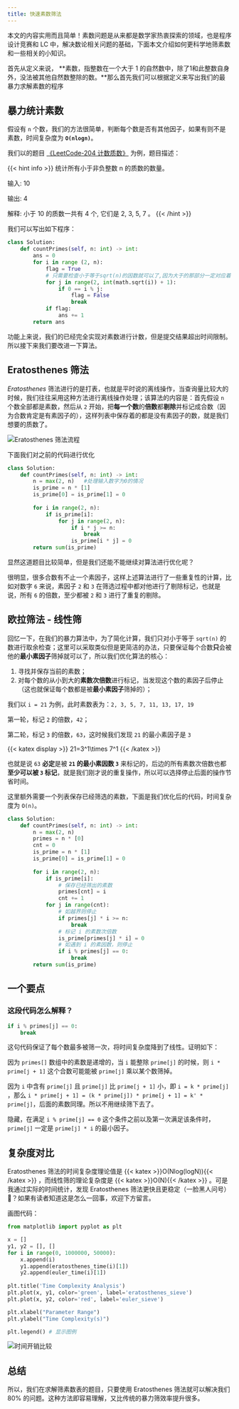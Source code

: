 ```yaml
---
title: 快速素数筛法
---
```



本文的内容实用而且简单！素数问题是从来都是数学家热衷探索的领域，也是程序设计竞赛和 LC 中，解决数论相关问题的基础，下面本文介绍如何更科学地筛素数和一些相关的小知识。

首先从定义来说， **素数，指整数在一个大于 1 的自然数中，除了1和此整数自身外，没法被其他自然数整除的数。**那么首先我们可以根据定义来写出我们的最暴力求解素数的程序

## 暴力统计素数

假设有 `n` 个数，我们的方法很简单，判断每个数是否有其他因子，如果有则不是素数，时间复杂度为 **`O(nlogn)`**。

我们以的题目 [《LeetCode-204 计数质数》](https://leetcode-cn.com/problems/count-primes/) 为例，题目描述：

{{< hint info >}}
统计所有小于非负整数 n 的质数的数量。

输入: 10

输出: 4

解释: 小于 10 的质数一共有 4 个, 它们是 2, 3, 5, 7 。
{{< /hint >}}

我们可以写出如下程序：

```python
class Solution:
    def countPrimes(self, n: int) -> int:
        ans = 0
        for i in range (2, n):
            flag = True
            # 只需要检查小于等于sqrt(n)的因数就可以了,因为大于的那部分一定对应着一个小于sqrt(n)的因数
            for j in range(2, int(math.sqrt(i)) + 1):
                if 0 == i % j:
                    flag = False
                    break
            if flag:
                ans += 1
        return ans
```        

功能上来说，我们的已经完全实现对素数进行计数，但是提交结果超出时间限制。所以接下来我们要改进一下算法。

## Eratosthenes 筛法

*Eratosthenes* 筛法进行的是打表，也就是平时说的离线操作，当查询量比较大的时候，我们往往采用这种方法进行离线操作处理；该算法的内容是：首先假设 `n` 个数全部都是素数，然后从 `2` 开始，把**每一个数**的**倍数**都**剔除**并标记成合数（因为合数肯定是有素因子的），这样列表中保存着的都是没有素因子的数，就是我们想要的质数了。

![Eratosthenes 筛法流程](https://raw.githubusercontent.com/Desgard/algo/img/img/part2/ch02/4-matrix-quick-pow-analysis/etato-flow.gif)

下面我们对之前的代码进行优化

```python
class Solution:
    def countPrimes(self, n: int) -> int:
        n = max(2, n)   #处理输入数字为0的情况
        is_prime = n * [1] 
        is_prime[0] = is_prime[1] = 0
        
        for i in range(2, n):
            if is_prime[i]:
                for j in range(2, n):
                    if i * j >= n: 
                        break
                    is_prime[i * j] = 0
        return sum(is_prime)
```

显然这道题目比较简单，但是我们还能不能继续对算法进行优化呢？

很明显，很多合数有不止一个素因子，这样上述算法进行了一些重复性的计算，比如对数字 `6` 来说，素因子 `2` 和 `3` 在筛选过程中都对他进行了剔除标记，也就是说，所有 `6` 的倍数，至少都被 `2` 和 `3` 进行了重复的剔除。

## 欧拉筛法 - 线性筛

回忆一下，在我们的暴力算法中，为了简化计算，我们只对小于等于 `sqrt(n)` 的数进行取余检查；这里可以采取类似但是更简洁的办法，只要保证每个合数**只**会被他的**最小素因子**筛掉就可以了，所以我们优化算法的核心：

1. 寻找并保存当前的素数；
2. 对每个数的从小到大的**素数次倍数**进行标记，当发现这个数的素因子后停止（这也就保证每个数都是被**最小素因子**筛掉的）；

我们以 `i = 21` 为例，此时素数表为：`2, 3, 5, 7, 11, 13, 17, 19`

第一轮，标记 `2` 的倍数，`42`；

第二轮，标记 `3` 的倍数，`63`，这时候我们发现 `21` 的最小素因子是 `3`

{{< katex display >}}
21=3^1\times 7^1
{{< /katex >}}

也就是说 `63` **必定**是被 **`21` 的最小素因数 `3`** 来标记的，后边的所有素数次倍数也都**至少可以被 `3` 标记**，就是我们刚才说的重复操作，所以可以选择停止后面的操作节省时间。

这里额外需要一个列表保存已经筛选的素数，下面是我们优化后的代码，时间复杂度为 `O(n)`。

```python
class Solution:
    def countPrimes(self, n: int) -> int:
        n = max(2, n)
        primes = n * [0]
        cnt = 0
        is_prime = n * [1]
        is_prime[0] = is_prime[1] = 0
        
        for i in range(2, n):
            if is_prime[i]: 
                # 保存已经筛出的素数
                primes[cnt] = i 
                cnt += 1
            for j in range(cnt):
                # 如越界则停止
                if primes[j] * i >= n: 
                    break 
                # 标记 i 的素数次倍数
                is_prime[primes[j] * i] = 0
                # 如遇到 i 的素因数，则停止  
                if i % primes[j] == 0: 
                    break 
        return sum(is_prime)
```

## 一个要点

### 这段代码怎么解释？

```python
if i % primes[j] == 0:
    break
```

这句代码保证了每个数最多被筛一次，将时间复杂度降到了线性。证明如下：

因为 `primes[]` 数组中的素数是递增的，当 `i` 能整除 `prime[j]` 的时候，则 `i * prime[j + 1]` 这个合数可能能被 `prime[j]`  乘以某个数筛掉。

因为 `i` 中含有 `prime[j]` 且 `prime[j]` 比 `prime[j + 1]` 小，即 `i = k * prime[j]`  ，那么 `i * prime[j + 1] = (k * prime[j]) * prime[j + 1] = k' * prime[j]`，后面的素数同理。所以不用继续筛下去了。

隐藏，在满足 `i % prime[j] == 0` 这个条件之前以及第一次满足该条件时，`prime[j]` 一定是 `prime[j] * i` 的最小因子。

## 复杂度对比

Eratosthenes 筛法的时间复杂度理论值是 {{< katex >}}O(Nlog(logN)){{< /katex >}} ，而线性筛的理论复杂度是 {{< katex >}}O(N){{< /katex >}} 。可是我通过实际的时间统计，发现 Eratosthenes 筛法更快且更稳定（一脸黑人问号）🌚？如果有读者知道这是怎么一回事，欢迎下方留言。

画图代码：

```python
from matplotlib import pyplot as plt

x = []
y1, y2 = [], []
for i in range(0, 1000000, 50000):
    x.append(i)
    y1.append(eratosthenes_time(i)[1])
    y2.append(euler_time(i)[1])
    
plt.title('Time Complexity Analysis')
plt.plot(x, y1, color='green', label='eratosthenes_sieve')
plt.plot(x, y2, color='red', label='euler_sieve')

plt.xlabel("Parameter Range")
plt.ylabel("Time Complexity(s)")

plt.legend() # 显示图例
```

![时间开销比较](https://raw.githubusercontent.com/Desgard/algo/img/img/part2/ch02/4-matrix-quick-pow-analysis/compare-graph.png)

## 总结

所以，我们在求解筛素数表的题目，只要使用 Eratosthenes 筛法就可以解决我们 80% 的问题。这种方法即容易理解，又比传统的暴力筛效率提升很多。